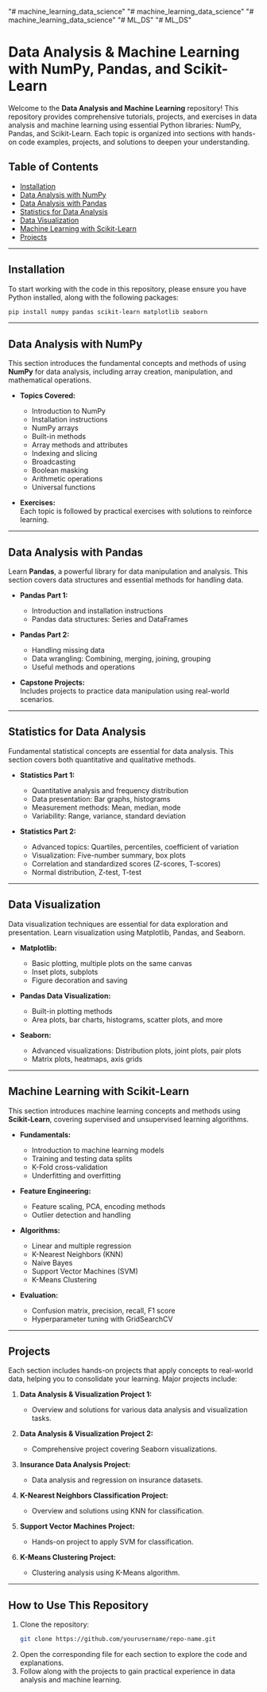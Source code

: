 "# machine_learning_data_science" 
"# machine_learning_data_science" 
"# machine_learning_data_science" 
"# ML_DS" 
"# ML_DS" 

# Data Analysis & Machine Learning with NumPy, Pandas, and Scikit-Learn

Welcome to the **Data Analysis and Machine Learning** repository! This repository provides comprehensive tutorials, projects, and exercises in data analysis and machine learning using essential Python libraries: NumPy, Pandas, and Scikit-Learn. Each topic is organized into sections with hands-on code examples, projects, and solutions to deepen your understanding.

## Table of Contents

- [Installation](#installation)
- [Data Analysis with NumPy](#data-analysis-with-numpy)
- [Data Analysis with Pandas](#data-analysis-with-pandas)
- [Statistics for Data Analysis](#statistics-for-data-analysis)
- [Data Visualization](#data-visualization)
- [Machine Learning with Scikit-Learn](#machine-learning-with-scikit-learn)
- [Projects](#projects)

---

## Installation

To start working with the code in this repository, please ensure you have Python installed, along with the following packages:

```bash
pip install numpy pandas scikit-learn matplotlib seaborn
```

---

## Data Analysis with NumPy

This section introduces the fundamental concepts and methods of using **NumPy** for data analysis, including array creation, manipulation, and mathematical operations.

- **Topics Covered:**
  - Introduction to NumPy
  - Installation instructions
  - NumPy arrays
  - Built-in methods
  - Array methods and attributes
  - Indexing and slicing
  - Broadcasting
  - Boolean masking
  - Arithmetic operations
  - Universal functions

- **Exercises:**  
  Each topic is followed by practical exercises with solutions to reinforce learning.

---

## Data Analysis with Pandas

Learn **Pandas**, a powerful library for data manipulation and analysis. This section covers data structures and essential methods for handling data.

- **Pandas Part 1:**
  - Introduction and installation instructions
  - Pandas data structures: Series and DataFrames

- **Pandas Part 2:**
  - Handling missing data
  - Data wrangling: Combining, merging, joining, grouping
  - Useful methods and operations

- **Capstone Projects:**  
  Includes projects to practice data manipulation using real-world scenarios.

---

## Statistics for Data Analysis

Fundamental statistical concepts are essential for data analysis. This section covers both quantitative and qualitative methods.

- **Statistics Part 1:**
  - Quantitative analysis and frequency distribution
  - Data presentation: Bar graphs, histograms
  - Measurement methods: Mean, median, mode
  - Variability: Range, variance, standard deviation

- **Statistics Part 2:**
  - Advanced topics: Quartiles, percentiles, coefficient of variation
  - Visualization: Five-number summary, box plots
  - Correlation and standardized scores (Z-scores, T-scores)
  - Normal distribution, Z-test, T-test

---

## Data Visualization

Data visualization techniques are essential for data exploration and presentation. Learn visualization using Matplotlib, Pandas, and Seaborn.

- **Matplotlib:**
  - Basic plotting, multiple plots on the same canvas
  - Inset plots, subplots
  - Figure decoration and saving

- **Pandas Data Visualization:**
  - Built-in plotting methods
  - Area plots, bar charts, histograms, scatter plots, and more

- **Seaborn:**
  - Advanced visualizations: Distribution plots, joint plots, pair plots
  - Matrix plots, heatmaps, axis grids

---

## Machine Learning with Scikit-Learn

This section introduces machine learning concepts and methods using **Scikit-Learn**, covering supervised and unsupervised learning algorithms.

- **Fundamentals:**
  - Introduction to machine learning models
  - Training and testing data splits
  - K-Fold cross-validation
  - Underfitting and overfitting

- **Feature Engineering:**
  - Feature scaling, PCA, encoding methods
  - Outlier detection and handling

- **Algorithms:**
  - Linear and multiple regression
  - K-Nearest Neighbors (KNN)
  - Naive Bayes
  - Support Vector Machines (SVM)
  - K-Means Clustering

- **Evaluation:**
  - Confusion matrix, precision, recall, F1 score
  - Hyperparameter tuning with GridSearchCV

---

## Projects

Each section includes hands-on projects that apply concepts to real-world data, helping you to consolidate your learning. Major projects include:

1. **Data Analysis & Visualization Project 1:**
   - Overview and solutions for various data analysis and visualization tasks.

2. **Data Analysis & Visualization Project 2:**
   - Comprehensive project covering Seaborn visualizations.

3. **Insurance Data Analysis Project:**
   - Data analysis and regression on insurance datasets.

4. **K-Nearest Neighbors Classification Project:**
   - Overview and solutions using KNN for classification.

5. **Support Vector Machines Project:**
   - Hands-on project to apply SVM for classification.

6. **K-Means Clustering Project:**
   - Clustering analysis using K-Means algorithm.

---

## How to Use This Repository

1. Clone the repository:
    ```bash
    git clone https://github.com/yourusername/repo-name.git
    ```
2. Open the corresponding file for each section to explore the code and explanations.
3. Follow along with the projects to gain practical experience in data analysis and machine learning.

